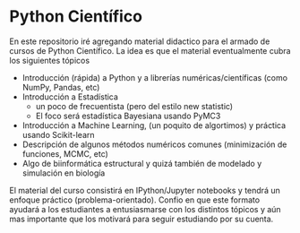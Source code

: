 # Python Científico

En este repositorio iré agregando material didactico para el armado de cursos de Python Científico. La idea es que el material eventualmente cubra los siguientes tópicos

* Introducción (rápida) a Python y a librerías numéricas/científicas (como NumPy, Pandas, etc)
* Introducción a Estadística
    * un poco de frecuentista (pero del estilo new statistic)
    * El foco será estadística Bayesiana usando PyMC3
* Introducción a Machine Learning, (un poquito de algortimos) y práctica usando Scikit-learn
* Descripción de algunos métodos numéricos comunes (minimización de funciones, MCMC, etc)
* Algo de biinformática estructural y quizá también de modelado y simulación en biología


El material del curso consistirá en IPython/Jupyter notebooks y tendrá un enfoque práctico (problema-orientado). Confio en que este formato ayudará a los estudiantes a entusiasmarse con los distintos tópicos y aún mas importante que los motivará para seguir estudiando por su cuenta.

